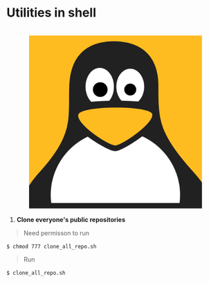 # Utilities in shell
<div align="center">
	<br>
		<img src="linux.svg" width="400" height="400" >
 </div>

1. **Clone everyone's public repositories**

>Need permisson to run

```
$ chmod 777 clone_all_repo.sh
```

>Run

```
$ clone_all_repo.sh
```
